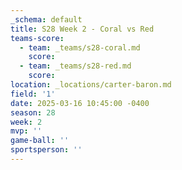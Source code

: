 ```yaml
---
_schema: default
title: S28 Week 2 - Coral vs Red
teams-score:
  - team: _teams/s28-coral.md
    score:
  - team: _teams/s28-red.md
    score:
location: _locations/carter-baron.md
field: '1'
date: 2025-03-16 10:45:00 -0400
season: 28
week: 2
mvp: ''
game-ball: ''
sportsperson: ''
---
```


